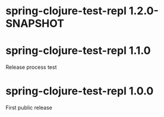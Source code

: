 # spring-clojure-test-repl 1.2.0-SNAPSHOT

# spring-clojure-test-repl 1.1.0
Release process test

# spring-clojure-test-repl 1.0.0
First public release
